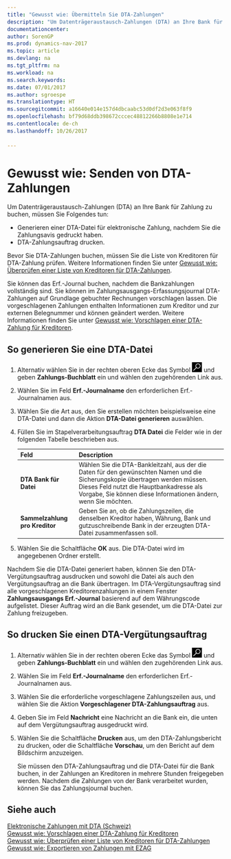 ```yaml
---
title: "Gewusst wie: Übermitteln Sie DTA-Zahlungen"
description: "Um Datenträgeraustausch-Zahlungen (DTA) an Ihre Bank für Zahlung zu buchen, müssen Sie einige Aufgaben ausführen."
documentationcenter: 
author: SorenGP
ms.prod: dynamics-nav-2017
ms.topic: article
ms.devlang: na
ms.tgt_pltfrm: na
ms.workload: na
ms.search.keywords: 
ms.date: 07/01/2017
ms.author: sgroespe
ms.translationtype: HT
ms.sourcegitcommit: a16640e014e157d4dbcaabc53d0df2d3e063f8f9
ms.openlocfilehash: bf79d68ddb398672cccec48812266b8808e1e714
ms.contentlocale: de-ch
ms.lasthandoff: 10/26/2017

---
```

# <a name="how-to-submit-dta-payments"></a>Gewusst wie: Senden von DTA-Zahlungen
Um Datenträgeraustausch-Zahlungen (DTA) an Ihre Bank für Zahlung zu buchen, müssen Sie Folgendes tun:  

- Generieren einer DTA-Datei für elektronische Zahlung, nachdem Sie die Zahlungsavis gedruckt haben.  
- DTA-Zahlungsauftrag drucken.  

Bevor Sie DTA-Zahlungen buchen, müssen Sie die Liste von Kreditoren für DTA-Zahlung prüfen. Weitere Informationen finden Sie unter [Gewusst wie: Überprüfen einer Liste von Kreditoren für DTA-Zahlungen](how-to-verify-a-list-of-vendors-for-dta-payments.md).  

Sie können das Erf.-Journal buchen, nachdem die Bankzahlungen vollständig sind. Sie können im Zahlungsausgangs-Erfassungsjournal DTA-Zahlungen auf Grundlage gebuchter Rechnungen vorschlagen lassen. Die vorgeschlagenen Zahlungen enthalten Informationen zum Kreditor und zur externen Belegnummer und können geändert werden. Weitere Informationen finden Sie unter [Gewusst wie: Vorschlagen einer DTA-Zahlung für Kreditoren](how-to-suggest-dta-payment-for-vendors.md).  

## <a name="to-generate-a-dta-file"></a>So generieren Sie eine DTA-Datei  

1.  Alternativ wählen Sie in der rechten oberen Ecke das Symbol ![Nach Seite oder Bericht suchen](../../media/ui-search/search_small.png "Nach Seite oder Bericht suchen") und geben **Zahlungs-Buchblatt** ein und wählen den zugehörenden Link aus.  
2.  Wählen Sie im Feld **Erf.-Journalname** den erforderlichen Erf.-Journalnamen aus.  
3.  Wählen Sie die Art aus, den Sie erstellen möchten beispielsweise eine DTA-Datei und dann die Aktion **DTA-Datei generieren** auswählen.  
4.  Füllen Sie im Stapelverarbeitungsauftrag **DTA Datei** die Felder wie in der folgenden Tabelle beschrieben aus.  

    |Feld|Description|  
    |---------------------------------|---------------------------------------|  
    |**DTA Bank für Datei**|Wählen Sie die DTA-Bankleitzahl, aus der die Daten für den gewünschten Namen und die Sicherungskopie übertragen werden müssen. Dieses Feld nutzt die Hauptbankadresse als Vorgabe, Sie können diese Informationen ändern, wenn Sie möchten.|  
    |**Sammelzahlung pro Kreditor**|Geben Sie an, ob die Zahlungszeilen, die denselben Kreditor haben, Währung, Bank und gutzuschreibende Bank in der erzeugten DTA-Datei zusammenfassen soll.|  

5.  Wählen Sie die Schaltfläche **OK** aus. Die DTA-Datei wird im angegebenen Ordner erstellt.  

Nachdem Sie die DTA-Datei generiert haben, können Sie den DTA-Vergütungsauftrag ausdrucken und sowohl die Datei als auch den Vergütungsauftrag an die Bank übertragen. Im DTA-Vergütungsauftrag sind alle vorgeschlagenen Kreditorenzahlungen in einem Fenster **Zahlungsausgangs Erf.-Journal** basierend auf dem Währungscode aufgelistet. Dieser Auftrag wird an die Bank gesendet, um die DTA-Datei zur Zahlung freizugeben.  

## <a name="to-print-a-dta-payment-order"></a>So drucken Sie einen DTA-Vergütungsauftrag  

1.  Alternativ wählen Sie in der rechten oberen Ecke das Symbol ![Nach Seite oder Bericht suchen](../../media/ui-search/search_small.png "Nach Seite oder Bericht suchen") und geben **Zahlungs-Buchblatt** ein und wählen den zugehörenden Link aus.  
2.  Wählen Sie im Feld **Erf.-Journalname** den erforderlichen Erf.-Journalnamen aus.  
3.  Wählen Sie die erforderliche vorgeschlagene Zahlungszeilen aus, und wählen Sie die Aktion **Vorgeschlagener DTA-Zahlungsauftrag** aus.  
4.  Geben Sie im Feld **Nachricht** eine Nachricht an die Bank ein, die unten auf dem Vergütungsauftrag ausgedruckt wird.  
5.  Wählen Sie die Schaltfläche **Drucken** aus, um den DTA-Zahlungsbericht zu drucken, oder die Schaltfläche **Vorschau**, um den Bericht auf dem Bildschirm anzuzeigen.  

    Sie müssen den DTA-Zahlungsauftrag und die DTA-Datei für die Bank buchen, in der Zahlungen an Kreditoren in mehrere Stunden freigegeben werden. Nachdem die Zahlungen von der Bank verarbeitet wurden, können Sie das Zahlungsjournal buchen.  

## <a name="see-also"></a>Siehe auch  
 [Elektronische Zahlungen mit DTA (Schweiz)](swiss-electronic-payments-using-dta.md)   
 [Gewusst wie: Vorschlagen einer DTA-Zahlung für Kreditoren](how-to-suggest-dta-payment-for-vendors.md)   
 [Gewusst wie: Überprüfen einer Liste von Kreditoren für DTA-Zahlungen](how-to-verify-a-list-of-vendors-for-dta-payments.md)   
 [Gewusst wie: Exportieren von Zahlungen mit EZAG](how-to-export-payments-using-ezag.md)


